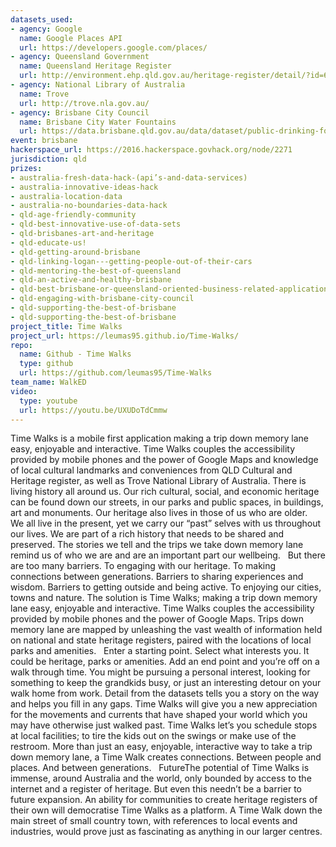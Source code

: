 ```yaml
---
datasets_used:
- agency: Google
  name: Google Places API
  url: https://developers.google.com/places/
- agency: Queensland Government
  name: Queensland Heritage Register
  url: http://environment.ehp.qld.gov.au/heritage-register/detail/?id=600076
- agency: National Library of Australia
  name: Trove
  url: http://trove.nla.gov.au/
- agency: Brisbane City Council
  name: Brisbane City Water Fountains
  url: https://data.brisbane.qld.gov.au/data/dataset/public-drinking-fountain-taps
event: brisbane
hackerspace_url: https://2016.hackerspace.govhack.org/node/2271
jurisdiction: qld
prizes:
- australia-fresh-data-hack-(api’s-and-data-services)
- australia-innovative-ideas-hack
- australia-location-data
- australia-no-boundaries-data-hack
- qld-age-friendly-community
- qld-best-innovative-use-of-data-sets
- qld-brisbanes-art-and-heritage
- qld-educate-us!
- qld-getting-around-brisbane
- qld-linking-logan---getting-people-out-of-their-cars
- qld-mentoring-the-best-of-queensland
- qld-an-active-and-healthy-brisbane
- qld-best-brisbane-or-queensland-oriented-business-related-application
- qld-engaging-with-brisbane-city-council
- qld-supporting-the-best-of-brisbane
- qld-supporting-the-best-of-brisbane
project_title: Time Walks
project_url: https://leumas95.github.io/Time-Walks/
repo:
  name: Github - Time Walks
  type: github
  url: https://github.com/leumas95/Time-Walks
team_name: WalkED
video:
  type: youtube
  url: https://youtu.be/UXUDoTdCmmw
---
```


Time Walks is a mobile first application making a trip down memory lane easy, enjoyable and interactive. Time Walks couples the accessibility provided by mobile phones and the power of Google Maps and knowledge of local cultural landmarks and conveniences from QLD Cultural and Heritage register, as well as Trove National Library of Australia. 
There is living history all around us. Our rich cultural, social, and economic heritage can be found down our streets, in our parks and public spaces, in buildings, art and monuments.
Our heritage also lives in those of us who are older.  
We all live in the present, yet we carry our “past” selves with us throughout our lives. We are part of a rich history that needs to be shared and preserved. The stories we tell and the trips we take down memory lane remind us of who we are and are an important part our wellbeing. 
 
But there are too many barriers. To engaging with our heritage. To making connections between generations. Barriers to sharing experiences and wisdom. Barriers to getting outside and being active. To enjoying our cities, towns and nature. 
The solution is Time Walks; making a trip down memory lane easy, enjoyable and interactive. Time Walks couples the accessibility provided by mobile phones and the power of Google Maps. 
Trips down memory lane are mapped by unleashing the vast wealth of information held on national and state heritage registers, paired with the locations of local parks and amenities. 
 
Enter a starting point. Select what interests you. It could be heritage, parks or amenities. Add an end point and you’re off on a walk through time. You might be pursuing a personal interest, looking for something to keep the grandkids busy, or just an interesting detour on your walk home from work. 
Detail from the datasets tells you a story on the way and helps you fill in any gaps. Time Walks will give you a new appreciation for the movements and currents that have shaped your world which you may have otherwise just walked past. 
Time Walks let’s you schedule stops at local facilities; to tire the kids out on the swings or make use of the restroom.​​​​​​​
More than just an easy, enjoyable, interactive way to take a trip down memory lane, a Time Walk creates connections. Between people and places. And between generations.  
FutureThe potential of Time Walks is immense, around Australia and the world, only bounded by access to the internet and a register of heritage. 
But even this needn’t be a barrier to future expansion. An ability for communities to create heritage registers of their own will democratise Time Walks as a platform. A Time Walk down the main street of small country town, with references to local events and industries, would prove just as fascinating as anything in our larger centres.